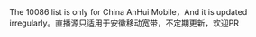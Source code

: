 The 10086 list is only for China AnHui Mobile，And it is updated irregularly。直播源只适用于安徽移动宽带，不定期更新，欢迎PR
